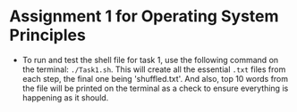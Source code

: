 # Assignment 1 for Operating System Principles

- To run and test the shell file for task 1, use the following command on the terminal: `./Task1.sh`. 
This will create all the essential `.txt` files from each step, the final one being 'shuffled.txt'.
And also, top 10 words from the file will be printed on the terminal as a check to ensure everything is happening as it should.
